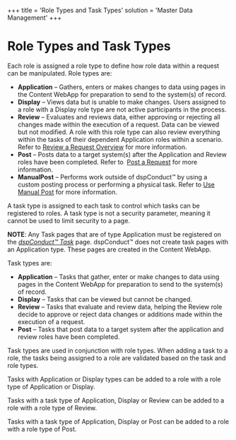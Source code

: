 +++
title = 'Role Types and Task Types'
solution = 'Master Data Management'
+++

# Role Types and Task Types

Each role is assigned a role type to define how role data within a
request can be manipulated. Role types are:

  - <span style="font-weight: bold;">Application</span> – Gathers,
    enters or makes changes to data using pages in the Content WebApp
    for preparation to send to the system(s) of record.
  - <span style="font-weight: bold;">Display</span> – Views data but is
    unable to make changes. Users assigned to a role with a Display role
    type are not active participants in the process.
  - <span style="font-weight: bold;">Review</span> – Evaluates and
    reviews data, either approving or rejecting all changes made within
    the execution of a request. Data can be viewed but not modified. A
    role with this role type can also review everything within the tasks
    of their dependent Application roles within a scenario. Refer to
    [Review a Request Overview](Review_a_Request_Overview.htm) for more
    information.
  - <span style="font-weight: bold;">Post</span> – Posts data to a
    target system(s) after the Application and Review roles have been
    completed. Refer to  [Post a Request](Post_a_Request.htm) for more
    information.
  - <span style="font-weight: bold;">ManualPost</span> – Performs work
    outside of dspConduct™ by using a custom posting process or
    performing a physical task. Refer to [Use Manual
    Post](Post_a_Request.htm#Use_Manual_Post_) for more information.

A task type is assigned to each task to control which tasks can be
registered to roles. A task type is not a security parameter, meaning it
cannot be used to limit security to a page.

<span style="font-weight: bold;">NOTE</span>: Any Task pages that are of
type Application must be registered on the
<span style="font-style: italic;">[dspConduct™
Task](../Page_Desc/dspConduct_Task_H.htm)</span> page. dspConduct™ does
not create task pages with an Application type. These pages are created
in the Content WebApp.

Task types are:

  - <span style="font-weight: bold;">Application</span> – Tasks that
    gather, enter or make changes to data using pages in the Content
    WebApp for preparation to send to the system(s) of record.
  - <span style="font-weight: bold;">Display</span> – Tasks that can be
    viewed but cannot be changed.
  - <span style="font-weight: bold;">Review</span> – Tasks that evaluate
    and review data, helping the Review role decide to approve or reject
    data changes or additions made within the execution of a request.
  - <span style="font-weight: bold;">Post</span> – Tasks that post data
    to a target system after the application and review roles have been
    completed.

Task types are used in conjunction with role types. When adding a task
to a role, the tasks being assigned to a role are validated based on the
task and role types.

Tasks with Application or Display types can be added to a role with a
role type of Application or Display.

Tasks with a task type of Application, Display or Review can be added to
a role with a role type of Review.

Tasks with a task type of Application, Display or Post can be added to a
role with a role type of Post.
